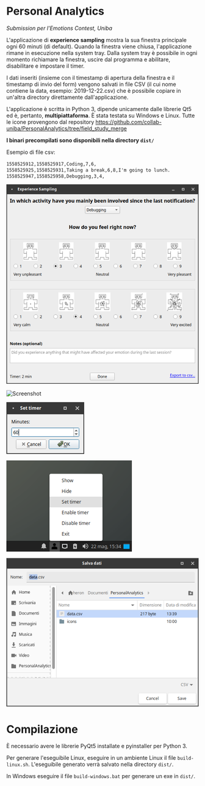 # Personal Analytics
*Submission per l'Emotions Contest, Uniba*

L'applicazione di **experience sampling** mostra la sua finestra principale ogni 60 minuti (di default). Quando la finestra viene chiusa, l'applicazione rimane in esecuzione nella system tray. Dalla system tray è possibile in ogni momento richiamare la finestra, uscire dal programma e abilitare, disabilitare e impostare il timer.

I dati inseriti (insieme con il timestamp di apertura della finestra e il timestamp di invio del form) vengono salvati in file CSV (il cui nome contiene la data, esempio: 2019-12-22.csv) che è possibile copiare in un'altra directory direttamente dall'applicazione.

L'applicazione è scritta in Python 3, dipende unicamente dalle librerie Qt5 ed è, pertanto, **multipiattaforma**. È stata testata su Windows e Linux. Tutte le icone provengono dal repository https://github.com/collab-uniba/PersonalAnalytics/tree/field_study_merge

**I binari precompilati sono disponibili nella directory `dist/`**

Esempio di file csv:
```
1558525912,1558525917,Coding,7,6,
1558525925,1558525931,Taking a break,6,8,I'm going to lunch.
1558525947,1558525958,Debugging,3,4,
```

![Screenshot](screenshot_main.png)

![Screenshot](screenshot_windows.png)

![Screenshot](screenshot_timer.png)

![Screenshot](screenshot_tray.png)

![Screenshot](screenshot_save.png)

# Compilazione

È necessario avere le librerie PyQt5 installate e pyinstaller per Python 3.

Per generare l'eseguibile Linux, eseguire in un ambiente Linux il file `build-linux.sh`. L'eseguibile generato verrà salvato nella directory `dist/`.

In Windows eseguire il file `build-windows.bat` per generare un exe in `dist/`.